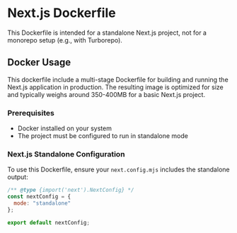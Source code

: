 # Next.js Dockerfile

This Dockerfile is intended for a standalone Next.js project, not for a monorepo setup (e.g., with Turborepo).

## Docker Usage

This dockerfile include a multi-stage Dockerfile for building and running the Next.js application in production. The resulting image is optimized for size and typically weighs around 350-400MB for a basic Next.js project.

### Prerequisites
- Docker installed on your system
- The project must be configured to run in standalone mode

### Next.js Standalone Configuration

To use this Dockerfile, ensure your `next.config.mjs` includes the standalone output:
```mjs
/** @type {import('next').NextConfig} */
const nextConfig = {
  mode: "standalone"
};

export default nextConfig;
```
